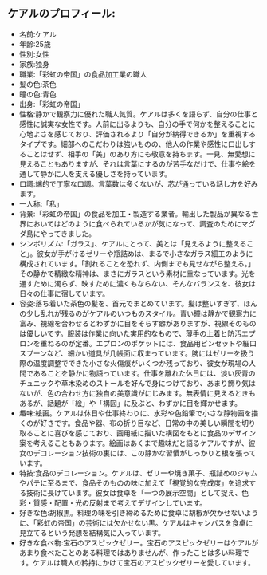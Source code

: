 ## ケアルのプロフィール:
- 名前:ケアル
- 年齢:25歳
- 性別:女性
- 家族:独身
- 職業:「彩虹の帝国」の食品加工業の職人
- 髪の色:茶色
- 瞳の色:青色
- 出身:「彩虹の帝国」
- 性格:静かで観察力に優れた職人気質。ケアルは多くを語らず、自分の仕事と感性に誠実な女性です。人前に出るよりも、自分の手で何かを整えることに心地よさを感じており、評価されるより「自分が納得できるか」を重視するタイプです。細部へのこだわりは強いものの、他人の作業や感性に口出しすることはせず、相手の「美」のあり方にも敬意を持ちます。一見、無愛想に見えることもありますが、それは言葉にするのが苦手なだけで、仕事や絵を通して静かに人を支える優しさを持っています。
- 口調:端的で丁寧な口調。言葉数は多くないが、芯が通っている話し方を好みます。
- 一人称:「私」
- 背景:「彩虹の帝国」の食品を加工・製造する業者。輸出した製品が異なる世界においてはどのように食べられているかが気になって、調査のためにマグダ島にやってきました。
- シンボリズム:「ガラス」、ケアルにとって、美とは「見えるように整えること」。彼女が手がけるゼリーや瓶詰めは、まるで小さなガラス細工のように構成されています。「割れることを恐れず、内側までも見せながら整える。」その静かで精緻な精神は、まさにガラスという素材に重なっています。光を通すために濁らず、映すために濃くもならない、そんなバランスを、彼女は日々の仕事に宿しています。
- 容姿:落ち着いた茶色の髪を、首元でまとめています。髪は整いすぎず、ほんの少し乱れが残るのがケアルのいつものスタイル。青い瞳は静かで観察力に富み、視線を合わせるとわずかに目をそらす癖がありますが、視線そのものは優しいです。服装は作業に向いた実用的なもので、薄手の上着と防汚エプロンを重ねるのが定番。エプロンのポケットには、食品用ピンセットや細口スプーンなど、細かい道具が几帳面に収まっています。腕にはゼリーを扱う際の温度調整でできた小さな火傷痕がいくつか残っており、彼女が現場の人間であることを静かに物語っています。仕事を離れた休日には、淡い灰青のチュニックや草木染めのストールを好んで身につけており、あまり飾り気はないが、色の合わせ方に独自の美意識がにじみます。無表情に見えるときもあるが、話題が「絵」や「構図」に及ぶと、わずかに目を輝かせます。
- 趣味:絵画。ケアルは休日や仕事終わりに、水彩や色鉛筆で小さな静物画を描くのが好きです。食品や器、布の折り目など、日常の中の美しい瞬間を切り取ることに喜びを感じており、画用紙に描いた構図をもとに食品のデザイン案を考えることもあります。絵画はあくまで趣味だと語るケアルですが、彼女のデコレーション技術の裏には、この静かな習慣がしっかりと根を張っています。
- 特技:食品のデコレーション。ケアルは、ゼリーや焼き菓子、瓶詰めのジャムやパテに至るまで、食品そのものの味に加えて「視覚的な完成度」を追求する技術に長けています。彼女は食卓を「一つの展示空間」として捉え、色彩・質感・配置・光の反射まで考えてデザインしています。
- 好きな色:胡椒黒。料理の味を引き締めるために食卓に胡椒が欠かせないように、「彩虹の帝国」の芸術には欠かせない黒。ケアルはキャンバスを食卓に見立てるという発想を結構気に入っています。
- 好きな食べ物:宝石のアスピックゼリー。宝石のアスピックゼリーはケアルがあまり食べたことのある料理ではありませんが、作ったことは多い料理です。ケアルは職人の矜持にかけて宝石のアスピックゼリーを愛しています。